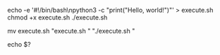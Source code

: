 echo -e '#!/bin/bash\npython3 -c "print(\"Hello, world!\")"' > execute.sh chmod +x execute.sh
./execute.sh

mv execute.sh "execute.sh "
"./execute.sh "

echo $?
